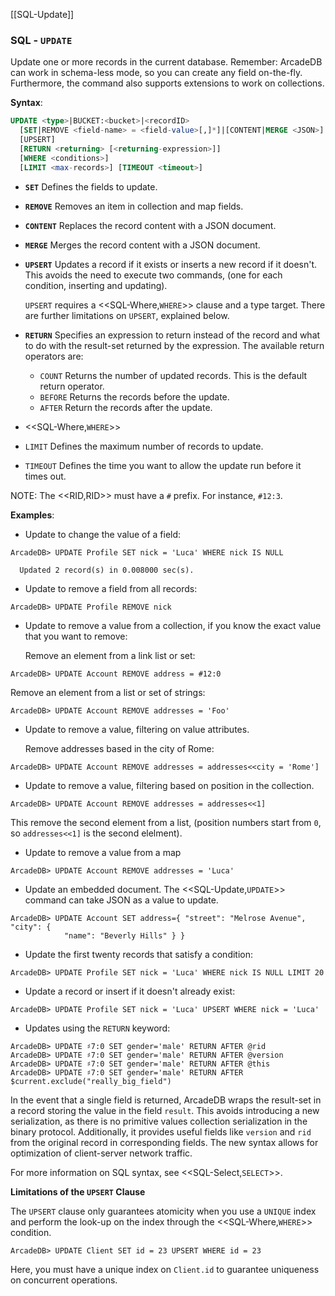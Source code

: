 [[SQL-Update]]
### SQL - `UPDATE`

Update one or more records in the current database.  Remember: ArcadeDB can work in schema-less mode, so you can create any field on-the-fly.  Furthermore, the command also supports extensions to work on collections.

**Syntax**:

```sql
UPDATE <type>|BUCKET:<bucket>|<recordID>
  [SET|REMOVE <field-name> = <field-value>[,]*]|[CONTENT|MERGE <JSON>]
  [UPSERT]
  [RETURN <returning> [<returning-expression>]]
  [WHERE <conditions>]
  [LIMIT <max-records>] [TIMEOUT <timeout>]
```

- **`SET`** Defines the fields to update.
- **`REMOVE`** Removes an item in collection and map fields.
- **`CONTENT`** Replaces the record content with a JSON document.
- **`MERGE`** Merges the record content with a JSON document.
- **`UPSERT`** Updates a record if it exists or inserts a new record if it doesn't.  This avoids the need to execute two commands, (one for each condition, inserting and updating).  

  `UPSERT` requires a <<SQL-Where,`WHERE`>> clause and a type target.  There are further limitations on `UPSERT`, explained below.
- **`RETURN`** Specifies an expression to return instead of the record and what to do with the result-set returned by the expression.  The available return operators are:
  - `COUNT` Returns the number of updated records.  This is the default return operator.
  - `BEFORE` Returns the records before the update.
  - `AFTER` Return the records after the update.
- <<SQL-Where,`WHERE`>>
- `LIMIT` Defines the maximum number of records to update.
- `TIMEOUT` Defines the time you want to allow the update run before it times out.

NOTE: The <<RID,RID>> must have a `#` prefix.  For instance, `#12:3`.

**Examples**:

- Update to change the value of a field:

```
ArcadeDB> UPDATE Profile SET nick = 'Luca' WHERE nick IS NULL
  
  Updated 2 record(s) in 0.008000 sec(s).
```

- Update to remove a field from all records:

```
ArcadeDB> UPDATE Profile REMOVE nick
```

- Update to remove a value from a collection, if you know the exact value that you want to remove:

  Remove an element from a link list or set:

```
ArcadeDB> UPDATE Account REMOVE address = #12:0
```

  Remove an element from a list or set of strings:

```
ArcadeDB> UPDATE Account REMOVE addresses = 'Foo'
```

- Update to remove a value, filtering on value attributes.

  Remove addresses based in the city of Rome:

```
ArcadeDB> UPDATE Account REMOVE addresses = addresses<<city = 'Rome']
```

- Update to remove a value, filtering based on position in the collection.

```
ArcadeDB> UPDATE Account REMOVE addresses = addresses<<1]
```

  This remove the second element from a list, (position numbers start from `0`, so `addresses<<1]` is the second elelment).

- Update to remove a value from a map

```
ArcadeDB> UPDATE Account REMOVE addresses = 'Luca'
```

- Update an embedded document.  The <<SQL-Update,`UPDATE`>> command can take JSON as a value to update.

```
ArcadeDB> UPDATE Account SET address={ "street": "Melrose Avenue", "city": { 
            "name": "Beverly Hills" } }

```

- Update the first twenty records that satisfy a condition:

```
ArcadeDB> UPDATE Profile SET nick = 'Luca' WHERE nick IS NULL LIMIT 20
```

- Update a record or insert if it doesn't already exist:

```
ArcadeDB> UPDATE Profile SET nick = 'Luca' UPSERT WHERE nick = 'Luca'
```


- Updates using the `RETURN` keyword:

```
ArcadeDB> UPDATE ♯7:0 SET gender='male' RETURN AFTER @rid
ArcadeDB> UPDATE ♯7:0 SET gender='male' RETURN AFTER @version
ArcadeDB> UPDATE ♯7:0 SET gender='male' RETURN AFTER @this
ArcadeDB> UPDATE ♯7:0 SET gender='male' RETURN AFTER $current.exclude("really_big_field")
```

In the event that a single field is returned, ArcadeDB wraps the result-set in a record storing the value in the field `result`.  This avoids introducing a new serialization, as there is no primitive values collection serialization in the binary protocol.  Additionally, it provides useful fields like `version` and `rid` from the original record in corresponding fields.  The new syntax allows for optimization of client-server network traffic.

For more information on SQL syntax, see <<SQL-Select,`SELECT`>>.

**Limitations of the `UPSERT` Clause**

The `UPSERT` clause only guarantees atomicity when you use a `UNIQUE` index and perform the look-up on the index through the <<SQL-Where,`WHERE`>> condition.

```
ArcadeDB> UPDATE Client SET id = 23 UPSERT WHERE id = 23
```

Here, you must have a unique index on `Client.id` to guarantee uniqueness on concurrent operations.

